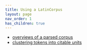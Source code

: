 ```yaml
---
title: Using a LatinCorpus
layout: page
nav_order: 1
has_children: true
---
```




- [overviews of a parsed corpus](overviews/)
- [clustering tokens into citable units](clustered/)
